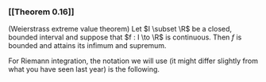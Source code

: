 ### [[Theorem 0.16]]

(Weierstrass extreme value theorem) Let $I \subset \R$ be a closed, bounded interval and suppose that $f : I \to \R$ is continuous. Then $f$ is bounded and attains its infimum and supremum.

For Riemann integration, the notation we will use (it might differ slightly from what you have seen last year) is the following.
